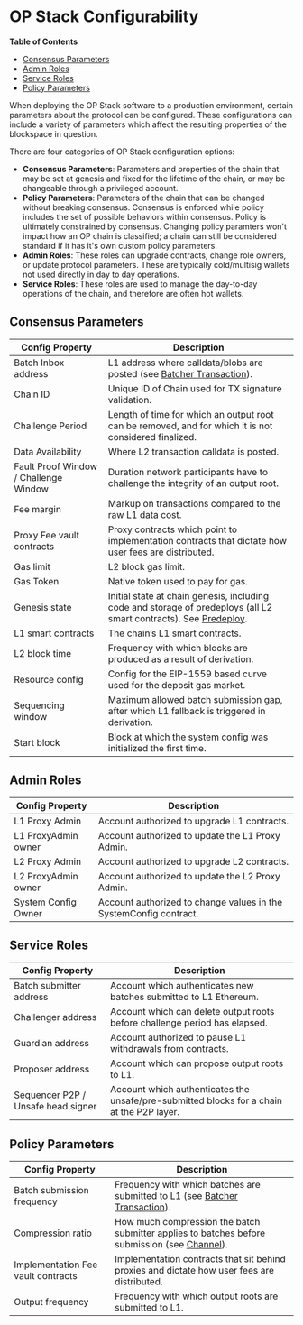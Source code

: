 # OP Stack Configurability

<!-- START doctoc generated TOC please keep comment here to allow auto update -->
<!-- DON'T EDIT THIS SECTION, INSTEAD RE-RUN doctoc TO UPDATE -->
**Table of Contents**

- [Consensus Parameters](#consensus-parameters)
- [Admin Roles](#admin-roles)
- [Service Roles](#service-roles)
- [Policy Parameters](#policy-parameters)

<!-- END doctoc generated TOC please keep comment here to allow auto update -->

When deploying the OP Stack software to a production environment,
certain parameters about the protocol can be configured. These
configurations can include a variety of parameters which affect the
resulting properties of the blockspace in question.

There are four categories of OP Stack configuration options:

- **Consensus Parameters**: Parameters and properties of the chain that may
  be set at genesis and fixed for the lifetime of the chain, or may be
  changeable through a privileged account.
- **Policy Parameters**: Parameters of the chain that can be changed without breaking consensus. Consensus is enforced while policy includes the set of possible behaviors within consensus. Policy is ultimately constrained by consensus. Changing policy paramters won't impact how an OP chain is classified; a chain can still be considered standard if it has it's own custom policy parameters.
- **Admin Roles**: These roles can upgrade contracts, change role owners,
  or update protocol parameters. These are typically cold/multisig wallets not
  used directly in day to day operations.
- **Service Roles**: These roles are used to manage the day-to-day
  operations of the chain, and therefore are often hot wallets.

## Consensus Parameters

| Config Property                       | Description                                                                                                                  |
|---------------------------------------|------------------------------------------------------------------------------------------------------------------------------|
| Batch Inbox address                   | L1 address where calldata/blobs are posted (see [Batcher Transaction](../glossary.md#batcher-transaction)).                         |
| Chain ID                              | Unique ID of Chain used for TX signature validation.                                                                         |
| Challenge Period                      | Length of time for which an output root can be removed, and for which it is not considered finalized.                                                                                                                                                             |
| Data Availability                     | Where L2 transaction calldata is posted.                                                                                     |
| Fault Proof Window / Challenge Window | Duration network participants have to challenge the integrity of an output root.                                             |
| Fee margin                            | Markup on transactions compared to the raw L1 data cost.                                                                     |
| Proxy Fee vault contracts                   | Proxy contracts which point to implementation contracts that dictate how user fees are distributed.                                                                       |
| Gas limit                             | L2 block gas limit.                                                                                                          |
| Gas Token                             | Native token used to pay for gas.                                                                                            |
| Genesis state                         | Initial state at chain genesis, including code and storage of predeploys (all L2 smart contracts). See [Predeploy](../glossary.md#l2-genesis-block).                                            |
| L1 smart contracts                    | The chain’s L1 smart contracts.                                                                                              |
| L2 block time                         | Frequency with which blocks are produced as a result of derivation.                                                          |
| Resource config                       | Config for the EIP-1559 based curve used for the deposit gas market.                                                         |
| Sequencing window                     | Maximum allowed batch submission gap, after which L1 fallback is triggered in derivation.                                                                                                                                                            |
| Start block                           | Block at which the system config was initialized the first time.                                                                       |

## Admin Roles

| Config Property                       | Description                                                                                                                  |
|---------------------------------------|------------------------------------------------------------------------------------------------------------------------------|
| L1 Proxy Admin                        | Account authorized to upgrade L1 contracts.                                                                                  |
| L1 ProxyAdmin owner                   | Account authorized to update the L1 Proxy Admin.                                                                             |
| L2 Proxy Admin                        | Account authorized to upgrade L2 contracts.                                                                                  |
| L2 ProxyAdmin owner                   | Account authorized to update the L2 Proxy Admin.                                                                             |
| System Config Owner                   | Account authorized to change values in the SystemConfig contract.                                                            |

## Service Roles

| Config Property                       | Description                                                                                                                  |
|---------------------------------------|------------------------------------------------------------------------------------------------------------------------------|
| Batch submitter address               | Account which authenticates new batches submitted to L1 Ethereum.                                                            |
| Challenger address                    | Account which can delete output roots before challenge period has elapsed.                                                   |
| Guardian address                      | Account authorized to pause L1 withdrawals from contracts.                                                                   |
| Proposer address                      | Account which can propose output roots to L1.                                                                                |
| Sequencer P2P / Unsafe head signer    | Account which authenticates the unsafe/pre-submitted blocks for a chain at the P2P layer.                                    |

## Policy Parameters

| Config Property                       | Description                                                                                                                  |
|---------------------------------------|------------------------------------------------------------------------------------------------------------------------------|
| Batch submission frequency            | Frequency with which batches are submitted to L1 (see [Batcher Transaction](../glossary.md#batcher-transaction)).            |
| Compression ratio                     | How much compression the batch submitter applies to batches before submission (see [Channel](../glossary.md#channel)).       |
| Implementation Fee vault contracts                   | Implementation contracts that sit behind proxies and dictate how user fees are distributed.                                                                       |
| Output frequency                      | Frequency with which output roots are submitted to L1.                                                                       |
